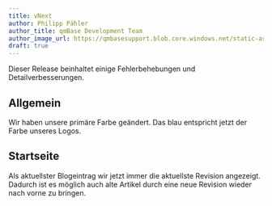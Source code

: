 ```yaml
---
title: vNext
author: Philipp Pähler
author_title: qmBase Development Team
author_image_url: https://qmbasesupport.blob.core.windows.net/static-assets/img/persons/paehler_round.png
draft: true
---
```


Dieser Release beinhaltet einige Fehlerbehebungen und Detailverbesserungen.

<!--truncate-->

## Allgemein

Wir haben unsere primäre Farbe geändert. Das blau entspricht jetzt der Farbe unseres Logos.

## Startseite

Als aktuellster Blogeintrag wir jetzt immer die aktuellste Revision angezeigt. Dadurch ist es möglich auch alte Artikel durch eine neue Revision wieder nach vorne zu bringen.
